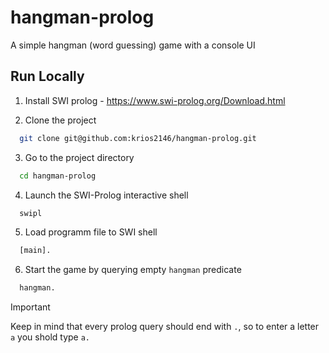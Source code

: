 # hangman-prolog

A simple hangman (word guessing) game with a console UI 

## Run Locally

1. Install SWI prolog - https://www.swi-prolog.org/Download.html

2. Clone the project

```bash
  git clone git@github.com:krios2146/hangman-prolog.git
```

3. Go to the project directory

```bash
  cd hangman-prolog
```

4. Launch the SWI-Prolog interactive shell

```bash
  swipl
```

5. Load programm file to SWI shell

```bash
  [main].
```

6. Start the game by querying empty `hangman` predicate

```bash
  hangman.
```

> [!IMPORTANT]
> Keep in mind that every prolog query should end with `.`, so to enter a letter `a` you shold type `a.` 
